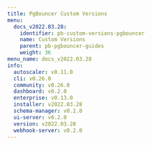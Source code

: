 ```yaml
---
title: PgBouncer Custom Versions
menu:
  docs_v2022.03.28:
    identifier: pb-custom-versions-pgbouncer
    name: Custom Versions
    parent: pb-pgbouncer-guides
    weight: 36
menu_name: docs_v2022.03.28
info:
  autoscaler: v0.11.0
  cli: v0.26.0
  community: v0.26.0
  dashboard: v0.2.0
  enterprise: v0.13.0
  installer: v2022.03.28
  schema-manager: v0.2.0
  ui-server: v0.2.0
  version: v2022.03.28
  webhook-server: v0.2.0
---
```



